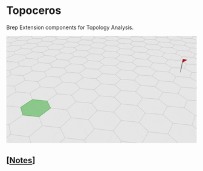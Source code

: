 # Topoceros
Brep Extension components for Topology Analysis.

![Topoceros: EdgeWalk](Assets/Topoceros_EdgeWalk_Compressed.gif)

## &#91;[Notes](https://thekaushikls.github.io/SecondBrain/Notes/Topoceros/)&#93;